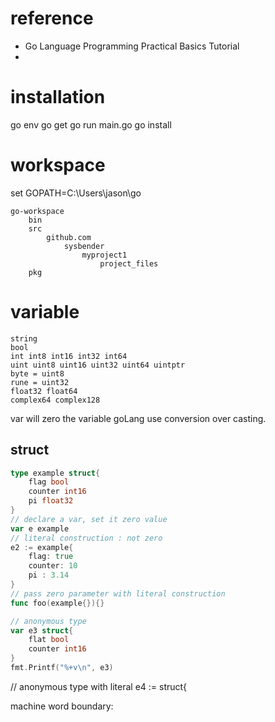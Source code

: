 
# reference
 

*   Go Language Programming Practical Basics Tutorial 
* 

# installation

go env
go get
go run main.go
go install

# workspace


set GOPATH=C:\Users\jason\go

```
go-workspace
	bin
	src
		github.com
			sysbender
				myproject1
					project_files
	pkg
```

# variable

```
string
bool
int int8 int16 int32 int64
uint uint8 uint16 uint32 uint64 uintptr
byte = uint8
rune = uint32
float32 float64
complex64 complex128
```
var will zero the variable
goLang use conversion over casting.
## struct
```go
type example struct{
	flag bool
	counter int16
	pi float32
}
// declare a var, set it zero value
var e example
// literal construction : not zero
e2 := example{
	flag: true
	counter: 10
	pi : 3.14
}
// pass zero parameter with literal construction
func foo(example{}){}

// anonymous type
var e3 struct{
	flat bool
	counter int16
}
fmt.Printf("%+v\n", e3)
```

// anonymous type with literal 
e4 := struct{


machine word boundary:
 
<!--stackedit_data:
eyJoaXN0b3J5IjpbLTE2NTExNjMxNjMsLTg2NzI3MzU2OSwxMj
I4MzgzOTAxLDEzNzg5NzM5OTIsLTQ5MTc0NzQzNSwxMTQzNjM2
NDE3LC04NjIwNDgxMzEsMTc4ODYzNTgyMiwtMTUxNjQ3NDMzNC
w3MzczNDg5MDcsLTg5MzI5ODg5Miw4MjgzODAxMjRdfQ==
-->